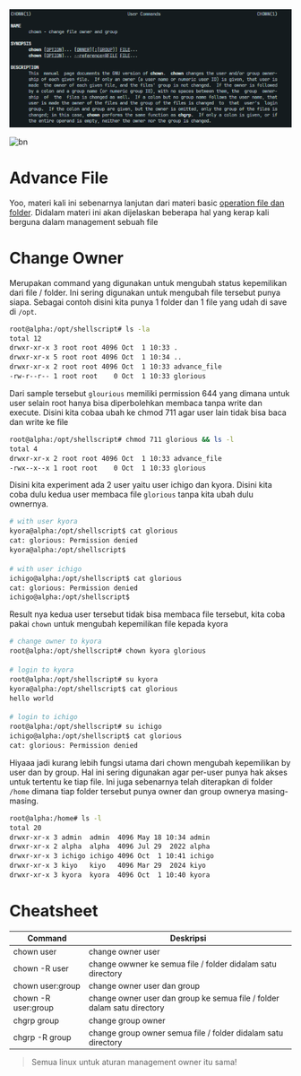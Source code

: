 <div align="center">
    <img src="../../.github/asset/asset-ad-001.png">
</div>


![bn](https://user-images.githubusercontent.com/73097560/115834477-dbab4500-a447-11eb-908a-139a6edaec5c.gif)

# Advance File
Yoo, materi kali ini sebenarnya lanjutan dari materi basic [operation file dan folder](../../basic/13_operation_file_dan_folder/). Didalam materi ini akan dijelaskan beberapa hal yang kerap kali berguna dalam management sebuah file

# Change Owner
Merupakan command yang digunakan untuk mengubah status kepemilikan dari file / folder. Ini sering digunakan untuk mengubah file tersebut punya siapa. Sebagai contoh disini kita punya 1 folder dan 1 file yang udah di save di `/opt`.

```bash
root@alpha:/opt/shellscript# ls -la
total 12
drwxr-xr-x 3 root root 4096 Oct  1 10:33 .
drwxr-xr-x 5 root root 4096 Oct  1 10:34 ..
drwxr-xr-x 2 root root 4096 Oct  1 10:33 advance_file
-rw-r--r-- 1 root root    0 Oct  1 10:33 glorious  
```

Dari sample tersebut `glourious` memiliki permission 644 yang dimana untuk user selain root hanya bisa diperbolehkan membaca tanpa write dan execute. Disini kita cobaa ubah ke chmod 711 agar user lain tidak bisa baca dan write ke file

```bash
root@alpha:/opt/shellscript# chmod 711 glorious && ls -l
total 4
drwxr-xr-x 2 root root 4096 Oct  1 10:33 advance_file
-rwx--x--x 1 root root    0 Oct  1 10:33 glorious    
```

Disini kita experiment ada 2 user yaitu user ichigo dan kyora. Disini kita coba dulu kedua user membaca file `glorious` tanpa kita ubah dulu ownernya.

```bash
# with user kyora
kyora@alpha:/opt/shellscript$ cat glorious 
cat: glorious: Permission denied
kyora@alpha:/opt/shellscript$ 

# with user ichigo
ichigo@alpha:/opt/shellscript$ cat glorious 
cat: glorious: Permission denied
ichigo@alpha:/opt/shellscript$  
```

Result nya kedua user tersebut tidak bisa membaca file tersebut, kita coba pakai `chown` untuk mengubah kepemilikan file kepada kyora
```bash
# change owner to kyora
root@alpha:/opt/shellscript# chown kyora glorious 

# login to kyora
root@alpha:/opt/shellscript# su kyora
kyora@alpha:/opt/shellscript$ cat glorious 
hello world

# login to ichigo
root@alpha:/opt/shellscript# su ichigo
ichigo@alpha:/opt/shellscript$ cat glorious 
cat: glorious: Permission denied
```
Hiyaaa jadi kurang lebih fungsi utama dari chown mengubah kepemilikan by user dan by group. Hal ini sering digunakan agar per-user punya hak akses untuk tertentu ke tiap file. Ini juga sebenarnya telah diterapkan di folder `/home` dimana tiap folder tersebut punya owner dan group ownerya masing-masing.

```cmd
root@alpha:/home# ls -l
total 20
drwxr-xr-x 3 admin  admin  4096 May 18 10:34 admin 
drwxr-xr-x 2 alpha  alpha  4096 Jul 29  2022 alpha 
drwxr-xr-x 3 ichigo ichigo 4096 Oct  1 10:41 ichigo
drwxr-xr-x 3 kiyo   kiyo   4096 Mar 29  2024 kiyo  
drwxr-xr-x 3 kyora  kyora  4096 Oct  1 10:40 kyora 
```

# Cheatsheet 

| Command              | Deskripsi                                                               |
|----------------------|-------------------------------------------------------------------------|
| chown user           | change owner user                                                       |
| chown -R user        | change owwner ke semua file / folder didalam satu directory             |
| chown user:group     | change owner user dan group                                             |
| chown -R user:group  | change owner user dan group ke semua file / folder dalam satu directory |
| chgrp group          | change group owner                                                      |
| chgrp -R group       | change group owner semua file / folder didalam satu directory           |


> Semua linux untuk aturan management owner itu sama!
